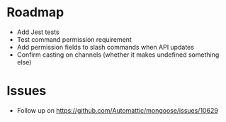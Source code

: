 # Roadmap

- Add Jest tests
- Test command permission requirement
- Add permission fields to slash commands when API updates
- Confirm casting on channels (whether it makes undefined something else)

# Issues

- Follow up on https://github.com/Automattic/mongoose/issues/10629
